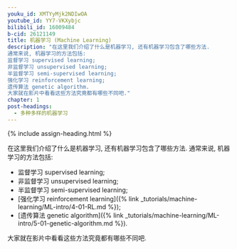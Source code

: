 ```yaml
---
youku_id: XMTYyMjk2NDIwOA
youtube_id: YY7-VKXybjc
bilibili_id: 16009484
b-cid: 26121149
title: 机器学习 (Machine Learning)
description: "在这里我们介绍了什么是机器学习, 还有机器学习包含了哪些方法.
通常来说, 机器学习的方法包括:
监督学习 supervised learning;
非监督学习 unsupervised learning;
半监督学习 semi-supervised learning;
强化学习 reinforcement learning;
遗传算法 genetic algorithm.
大家就在影片中看看这些方法究竟都有哪些不同吧."
chapter: 1
post-headings:
  - 多种多样的机器学习
---
```



{% include assign-heading.html %}

在这里我们介绍了什么是机器学习, 还有机器学习包含了哪些方法.
通常来说, 机器学习的方法包括:
* 监督学习 supervised learning;
* 非监督学习 unsupervised learning;
* 半监督学习 semi-supervised learning;
* [强化学习 reinforcement learning]({% link _tutorials/machine-learning/ML-intro/4-01-RL.md %});
* [遗传算法 genetic algorithm]({% link _tutorials/machine-learning/ML-intro/5-01-genetic-algorithm.md %}).

大家就在影片中看看这些方法究竟都有哪些不同吧.



